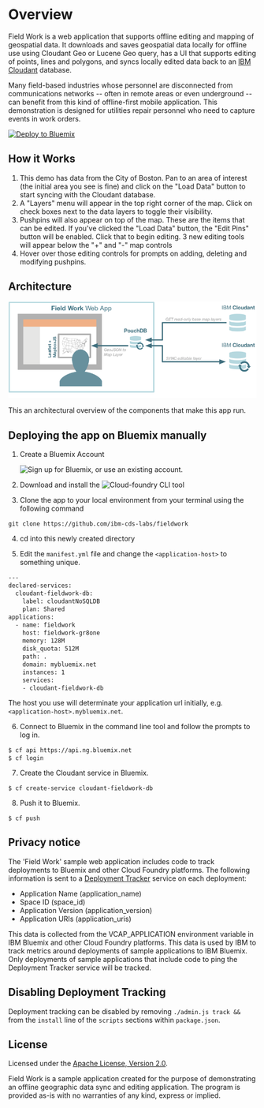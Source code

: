 # Overview

Field Work is a web application that supports offline editing and mapping of geospatial data. It downloads and saves geospatial data locally for offline use using Cloudant Geo or Lucene Geo query, has a UI that supports editing of points, lines and polygons, and syncs locally edited data back to an [IBM Cloudant](https://cloudant.com/) database.

Many field-based industries whose personnel are disconnected from communications networks -- often in remote areas or even underground -- can benefit from this kind of offline-first mobile application.  This demonstration is designed for utilities repair personnel who need to capture events in work orders. 

[![Deploy to Bluemix](https://bluemix.net/deploy/button.png)](https://bluemix.net/deploy)


## How it Works

1. This demo has data from the City of Boston. Pan to an area of interest (the initial area you see is fine) and click on the "Load Data" button to start syncing with the Cloudant database. 
1. A "Layers" menu will appear in the top right corner of the map. Click on check boxes next to the data layers to toggle their visibility. 
1. Pushpins will also appear on top of the map. These are the items that can be edited. If you've clicked the "Load Data" button, the "Edit Pins" button will be enabled. Click that to begin editing. 3 new editing tools will appear below the "+" and "-" map controls
1. Hover over those editing controls for prompts on adding, deleting and modifying  pushpins.

## Architecture

![field work architecture](./fieldwork-app-graphics.png)

This an architectural overview of the components that make this app run.


## Deploying the app on Bluemix manually

1. Create a Bluemix Account

    ![Sign up](https://console.ng.bluemix.net/?cm_mmc=Display-GitHubReadMe-_-BluemixSampleApp-Fieldwork-_-Node-_-CDS-DevAd) for Bluemix, or use an existing account.

2. Download and install the ![Cloud-foundry CLI](https://github.com/cloudfoundry/cli) tool

3. Clone the app to your local environment from your terminal using the following command

  ```
  git clone https://github.com/ibm-cds-labs/fieldwork
  ```

4. cd into this newly created directory

5. Edit the `manifest.yml` file and change the `<application-host>` to something unique.

  ```
  ---
  declared-services: 
    cloudant-fieldwork-db:
      label: cloudantNoSQLDB
      plan: Shared
  applications:
    - name: fieldwork
      host: fieldwork-gr8one
      memory: 128M
      disk_quota: 512M
      path: .
      domain: mybluemix.net
      instances: 1
      services:
      - cloudant-fieldwork-db
  ```
  The host you use will determinate your application url initially, e.g. `<application-host>.mybluemix.net`.

6. Connect to Bluemix in the command line tool and follow the prompts to log in.

  ```
  $ cf api https://api.ng.bluemix.net
  $ cf login
  ```

7. Create the Cloudant service in Bluemix.

  ```
  $ cf create-service cloudant-fieldwork-db
  ```
  
8. Push it to Bluemix.

  ```
  $ cf push
  ```


## Privacy notice
The 'Field Work' sample web application includes code to track deployments to Bluemix and other Cloud Foundry platforms. The following information is sent to a [Deployment Tracker](https://github.com/cloudant-labs/deployment-tracker) service on each deployment:

* Application Name (application_name)
* Space ID (space_id)
* Application Version (application_version)
* Application URIs (application_uris)

This data is collected from the VCAP_APPLICATION environment variable in IBM Bluemix and other Cloud Foundry platforms. This data is used by IBM to track metrics around deployments of sample applications to IBM Bluemix. Only deployments of sample applications that include code to ping the Deployment Tracker service will be tracked.

## Disabling Deployment Tracking

Deployment tracking can be disabled by removing `./admin.js track && ` from the `install` line of the `scripts` sections within `package.json`.

## License

Licensed under the [Apache License, Version 2.0](LICENSE.txt).


Field Work is a sample application created for the purpose of demonstrating an offline geographic data sync and editing application. The program is provided as-is with no warranties of any kind, express or implied. 
